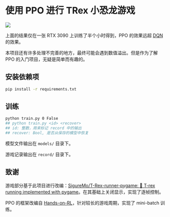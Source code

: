 # 使用 PPO 进行 TRex 小恐龙游戏

![](./images/best.gif)

上面的结果仅在一张 RTX 3090 上训练了半个小时得到，PPO 的效果远超 [DQN](https://github.com/ShwStone/TRex-DQN) 的效果。

本项目还有许多处理不完善的地方，最终可能会遇到数值溢出。但是作为了解 PPO 的入门项目，无疑是简单而有趣的。

## 安装依赖项

```bash
pip install -r requirements.txt
```

## 训练

```bash
python train.py 0 False
## python train.py <id> <recover>
## id: 整数，用来标记 record 中的输出
## recover: Bool, 是否从保存的模型中恢复
```

模型文件输出在 `models/` 目录下。

游戏记录输出在 `record/` 目录下。

## 致谢

游戏部分基于此项目进行改编：[SigureMo/T-Rex-runner-pygame: :t-rex: T-rex running implemented with pygame](https://github.com/SigureMo/T-Rex-runner-pygame/)。在其基础上关闭显示，实现了逐帧控制。

PPO 的框架改编自 [Hands-on-RL](https://github.com/boyu-ai/Hands-on-RL/)，针对较长的游戏周期，实现了 mini-batch 训练。